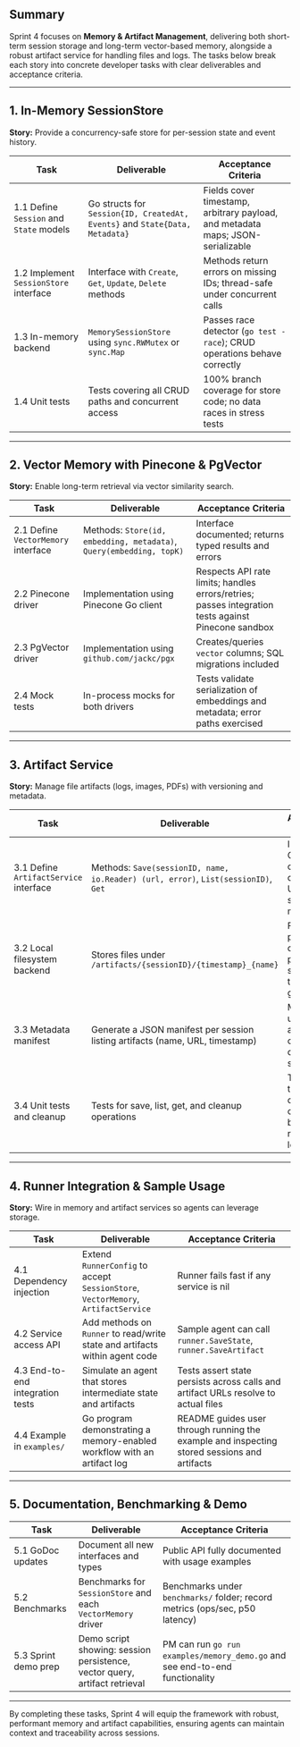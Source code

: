 ## Summary

Sprint 4 focuses on **Memory & Artifact Management**, delivering both short-term session storage and long-term vector-based memory, alongside a robust artifact service for handling files and logs. The tasks below break each story into concrete developer tasks with clear deliverables and acceptance criteria.

---

## 1. In-Memory SessionStore

**Story:** Provide a concurrency-safe store for per-session state and event history.

| Task                                                                 | Deliverable                                                                          | Acceptance Criteria                                                                                   |
|----------------------------------------------------------------------|--------------------------------------------------------------------------------------|-------------------------------------------------------------------------------------------------------|
| 1.1 Define `Session` and `State` models                              | Go structs for `Session{ID, CreatedAt, Events}` and `State{Data, Metadata}`          | Fields cover timestamp, arbitrary payload, and metadata maps; JSON-serializable                        |
| 1.2 Implement `SessionStore` interface                               | Interface with `Create`, `Get`, `Update`, `Delete` methods                           | Methods return errors on missing IDs; thread-safe under concurrent calls                              |
| 1.3 In-memory backend                                                | `MemorySessionStore` using `sync.RWMutex` or `sync.Map`                              | Passes race detector (`go test -race`); CRUD operations behave correctly                              |
| 1.4 Unit tests                                                       | Tests covering all CRUD paths and concurrent access                                  | 100% branch coverage for store code; no data races in stress tests                                    |

---

## 2. Vector Memory with Pinecone & PgVector

**Story:** Enable long-term retrieval via vector similarity search.

| Task                                                                 | Deliverable                                                                          | Acceptance Criteria                                                                                   |
|----------------------------------------------------------------------|--------------------------------------------------------------------------------------|-------------------------------------------------------------------------------------------------------|
| 2.1 Define `VectorMemory` interface                                  | Methods: `Store(id, embedding, metadata)`, `Query(embedding, topK)`                  | Interface documented; returns typed results and errors                                                |
| 2.2 Pinecone driver                                                  | Implementation using Pinecone Go client                                              | Respects API rate limits; handles errors/retries; passes integration tests against Pinecone sandbox   |
| 2.3 PgVector driver                                                  | Implementation using `github.com/jackc/pgx`                                          | Creates/queries `vector` columns; SQL migrations included                                               |
| 2.4 Mock tests                                                       | In-process mocks for both drivers                                                    | Tests validate serialization of embeddings and metadata; error paths exercised                        |

---

## 3. Artifact Service

**Story:** Manage file artifacts (logs, images, PDFs) with versioning and metadata.

| Task                                                                 | Deliverable                                                                          | Acceptance Criteria                                                                                   |
|----------------------------------------------------------------------|--------------------------------------------------------------------------------------|-------------------------------------------------------------------------------------------------------|
| 3.1 Define `ArtifactService` interface                               | Methods: `Save(sessionID, name, io.Reader) (url, error)`, `List(sessionID)`, `Get`   | Interface GoDoc clearly describes URL scheme and metadata                                             |
| 3.2 Local filesystem backend                                         | Stores files under `/artifacts/{sessionID}/{timestamp}_{name}`                       | Files persisted on disk; permissions secure; path traversal guarded                                   |
| 3.3 Metadata manifest                                                | Generate a JSON manifest per session listing artifacts (name, URL, timestamp)        | Manifest updates atomically; can be queried via service                                              |
| 3.4 Unit tests and cleanup                                           | Tests for save, list, get, and cleanup operations                                    | Temporary test directories cleaned between runs; no leftover files                                     |

---

## 4. Runner Integration & Sample Usage

**Story:** Wire in memory and artifact services so agents can leverage storage.

| Task                                                                 | Deliverable                                                                          | Acceptance Criteria                                                                                   |
|----------------------------------------------------------------------|--------------------------------------------------------------------------------------|-------------------------------------------------------------------------------------------------------|
| 4.1 Dependency injection                                             | Extend `RunnerConfig` to accept `SessionStore`, `VectorMemory`, `ArtifactService`    | Runner fails fast if any service is nil                                                           |
| 4.2 Service access API                                              | Add methods on `Runner` to read/write state and artifacts within agent code         | Sample agent can call `runner.SaveState`, `runner.SaveArtifact`                                      |
| 4.3 End-to-end integration tests                                     | Simulate an agent that stores intermediate state and artifacts                       | Tests assert state persists across calls and artifact URLs resolve to actual files                  |
| 4.4 Example in `examples/`                                           | Go program demonstrating a memory-enabled workflow with an artifact log               | README guides user through running the example and inspecting stored sessions and artifacts        |

---

## 5. Documentation, Benchmarking & Demo

| Task                                                                 | Deliverable                                                                          | Acceptance Criteria                                                                                   |
|----------------------------------------------------------------------|--------------------------------------------------------------------------------------|-------------------------------------------------------------------------------------------------------|
| 5.1 GoDoc updates                                                    | Document all new interfaces and types                                                | Public API fully documented with usage examples                                                     |
| 5.2 Benchmarks                                                       | Benchmarks for `SessionStore` and each `VectorMemory` driver                         | Benchmarks under `benchmarks/` folder; record metrics (ops/sec, p50 latency)                         |
| 5.3 Sprint demo prep                                                 | Demo script showing: session persistence, vector query, artifact retrieval           | PM can run `go run examples/memory_demo.go` and see end-to-end functionality                         |

---

By completing these tasks, Sprint 4 will equip the framework with robust, performant memory and artifact capabilities, ensuring agents can maintain context and traceability across sessions.